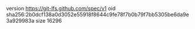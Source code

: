 version https://git-lfs.github.com/spec/v1
oid sha256:2b0dcf138a0d3052e55918f8644c9fe78f7b0b79f7bb5305be6da9e3a929983a
size 16296
